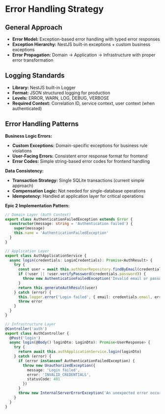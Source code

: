 # Error Handling Strategy

## General Approach

- **Error Model:** Exception-based error handling with typed error responses
- **Exception Hierarchy:** NestJS built-in exceptions + custom business exceptions
- **Error Propagation:** Domain → Application → Infrastructure with proper error transformation

## Logging Standards

- **Library:** NestJS built-in Logger
- **Format:** JSON structured logging for production
- **Levels:** ERROR, WARN, LOG, DEBUG, VERBOSE
- **Required Context:** Correlation ID, service context, user context (when authenticated)

## Error Handling Patterns

**Business Logic Errors:**

- **Custom Exceptions:** Domain-specific exceptions for business rule violations
- **User-Facing Errors:** Consistent error response format for frontend
- **Error Codes:** Simple string-based error codes for frontend handling

**Data Consistency:**

- **Transaction Strategy:** Single SQLite transactions (current simple approach)
- **Compensation Logic:** Not needed for single-database operations
- **Idempotency:** Handled at application layer for critical operations

**Epic 2 Implementation Pattern:**

```typescript
// Domain Layer (Auth Context)
export class AuthenticationFailedException extends Error {
  constructor(message: string = 'Authentication failed') {
    super(message)
    this.name = 'AuthenticationFailedException'
  }
}

// Application Layer
export class AuthApplicationService {
  async login(credentials: LoginCredentials): Promise<AuthResult> {
    try {
      const user = await this.authUserRepository.findByEmail(credentials.email)
      if (!user || !user.verifyPassword(credentials.password)) {
        throw new AuthenticationFailedException('Invalid email or password')
      }
      return this.generateAuthResult(user)
    } catch (error) {
      this.logger.error('Login failed', { email: credentials.email, error: error.message })
      throw error
    }
  }
}

// Infrastructure Layer
@Controller('auth')
export class AuthController {
  @Post('login')
  async login(@Body() loginDto: LoginDto): Promise<UserResponse> {
    try {
      return await this.authApplicationService.login(loginDto)
    } catch (error) {
      if (error instanceof AuthenticationFailedException) {
        throw new UnauthorizedException({
          message: 'Login failed',
          error: 'INVALID_CREDENTIALS',
          statusCode: 401
        })
      }
      throw new InternalServerErrorException('An unexpected error occurred')
    }
  }
}
```
